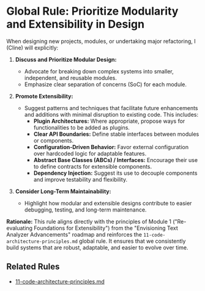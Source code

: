 # Global Rule: Prioritize Modularity and Extensibility in Design

When designing new projects, modules, or undertaking major refactoring, I (Cline) will explicitly:

1.  **Discuss and Prioritize Modular Design:**
    *   Advocate for breaking down complex systems into smaller, independent, and reusable modules.
    *   Emphasize clear separation of concerns (SoC) for each module.

2.  **Promote Extensibility:**
    *   Suggest patterns and techniques that facilitate future enhancements and additions with minimal disruption to existing code. This includes:
        *   **Plugin Architectures:** Where appropriate, propose ways for functionalities to be added as plugins.
        *   **Clear API Boundaries:** Define stable interfaces between modules or components.
        *   **Configuration-Driven Behavior:** Favor external configuration over hardcoded logic for adaptable features.
        *   **Abstract Base Classes (ABCs) / Interfaces:** Encourage their use to define contracts for extensible components.
        *   **Dependency Injection:** Suggest its use to decouple components and improve testability and flexibility.

3.  **Consider Long-Term Maintainability:**
    *   Highlight how modular and extensible designs contribute to easier debugging, testing, and long-term maintenance.

**Rationale:**
This rule aligns directly with the principles of Module 1 ("Re-evaluating Foundations for Extensibility") from the "Envisioning Text Analyzer Advancements" roadmap and reinforces the `11-code-architecture-principles.md` global rule. It ensures that we consistently build systems that are robust, adaptable, and easier to evolve over time.

## Related Rules
- [11-code-architecture-principles.md](11-code-architecture-principles.md)
